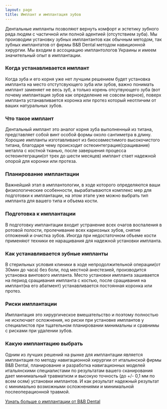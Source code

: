 ```yaml
---
layout: page
title: Имплант и имплантация зубов
---
```

Дентальные импланты позволяют вернуть комфорт и эстетику зубного ряда людям с частичной или полной адентией (отсутствием зуба).
Мы производим установку зубных имплантантов как обычным методом, так зубных имплантатов от фирмы B&B Dental методом навиционной хирургии. Мы входим в ассоциацию имплантологов Украины и имеем значительный опыт в имплантации.

### Когда устанавливается имплант
Когда зуба и его корня уже нет лучшим решением будет установка импланта на место отстутсвующего зуба или зубов, важно понимать имплант заменяет не весь зуб, а только корень отсутвующего зуба (вот почему имплантация зубов как определение не совсем верное), поверх импланта устанавливается коронка или протез который неотличим от ваших натуральных зубов. 

### Что такое имплант 
Дентальный имплант это аналог корня зуба выполненный из титана, представляет собой винт особой формы около сантиметра в длину. Хорошие импланты изготавливают из биосовместимого высокочистого титана, благодаря чему происходит остеоинтеграция(сращивание) металла с костной тканью, после завершения процесса остеоинтеграции(от трех до шести месяцев) имплант стает надежной опорой для коронки или протеза.

### Планирование имплантации
Важнейший этап в имплантологии, в ходе которого определяются ваши физиологические особенности, вырабатываются комплекс мер для подготовки к имплантации, на этом этапе уже можно выбрать тип импланта для вашего типа и объема кости.

### Подготовка к имплантации
В подготовку имплантации входит устранение всех очагов воспаления в ротовой полости, пролечивание всех кариозных зубов, снятие отложений и очистка зубов. Иногда при недостаточном объеме кости применяют техники ее наращивания для надежной установки импланта.

### Как устанавливается зубные импланты
В стерильных условия клиники в ходе непродолжительной операции(от 30мин до часа) без боли, под местной анестезией, производится установка винтового импланта. Место установки импланта зашивается на период сращивания импланта с костью, после сращивания на имплант(на его абатмент) устанавливается постоянная коронка или протез.

### Риски имплантации
Имплантация это хирургическое вмешательство и поэтому полностью не исключает осложнения, но риски при установке имплантов у специалистов при тщательном планировании минимальны и сравнимы с рисками при удалении зубов.

### Какую имплантацию выбрать
Одним из лучших решений на рынке для имплантации является имплантация по методу навигационной хирургии от итальянской фирмы B&B Dental, планирование и разработка навигационных моделей итальянскими специалистами по результатам вашего сканирования дает минимальный травматизм и высокую точность (до +/- 0,1 мм по всем осям) установки имплантов. И как результат надежный результат с минимально возможными осложнениями и минимальной послеоперационной травмой.  

[Узнать больше о имплантации от B&B Dental](/2016/03/21/b-and-b-dental-implantacia.html)